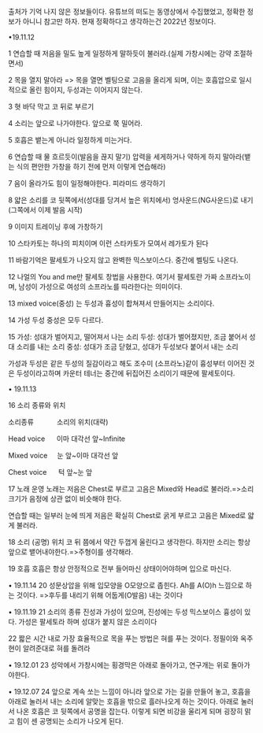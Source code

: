 출처가 기억 나지 않은 정보들이다. 유튜브의 떠도는 동영상에서 수집했었고, 정확한 정보가 아니니 참고만 하자. 현재 정확하다고 생각하는건 2022년 정보이다.<br>

•19.11.12 

1 연습할 때 저음을 밀도 높게 일정하게 말하듯이 불러라.(실제 가창시에는 강약 조절하면서) 

2 목을 열지 말아라 => 목을 열면 벨팅으로 고음을 올리게 되며, 이는 호흡압으로 일시적으로 올린 힘이지, 두성과는 이어지지 않는다. 

3 혓 바닥 막고 코 뒤로 부르기 

4 소리는 앞으로 나가야한다. 앞으로 쭉 밀어라. 

5 호흡은 뱉는게 아니라 일정하게 미는거다. 

6 연습할 때 물 흐르듯이(발음을 끊지 말기) 압력을 세게하거나 약하게 하지 말아라(뱉는 식의 편안한 가창을 하기 전에 먼저 이렇게 연습해라) 

7 음이 올라가도 힘이 일정해야한다. 피라미드 생각하기 

8 얇은 소리를 코 뒷쪽에서(성대를 당겨서 높은 위치에서) 엉사운드(NG사운드)로 내기(그쪽에서 이제 발음 시작) 

9 이미지 트레이닝 후에 가창하기 

10 스타카토는 하나의 피치이며 이런 스타카토가 모여서 레가토가 된다 

11 바람기억은 팔세토가 나오지 않고 완벽한 믹스보이스다. 중간에 벨팅도 나온다. 

12 나얼의 You and me만 팔세토 창법을 사용한다. 여기서 팔세토란 가짜 소프라노이며, 남성이 가성으로 여성의 소프라노를 따라한다는 의미이다. 

13 mixed voice(중성) 는 두성과 흉성이 합쳐져서 만들어지는 소리이다. 

14 가성 두성 중성은 모두 다르다. 

15 
가성: 성대가 벌어지고, 떨어져서 나는 소리
두성: 성대가 벌어졌지만, 조금 붙어서 성대 소리를 내는 소리
중성: 성대가 조금 닫혔고, 성대가 두성보다 붙어서 내는 소리 

가성과 두성은 같은 두성의 질감이라고 해도 조수미 (소프라노)같이 흉성부터 이어진 것은 두성이라고하며 카운터 테너는 중간에 뒤집어진 소리이기 때문에 팔세토이다. 

• 19.11.13 

16 소리 종류와 위치 

소리종류            소리의 위치(대략) 

Head voice      이마 대각선 앞~Infinite 

Mixed voice     눈 앞~이마 대각선 앞 

Chest voice      턱 앞~눈 앞 

17 노래 운영
노래는 저음은 Chest로 부르고 고음은 Mixed와 Head로 불러라.=>소리 크기가 음정에 상관 없이 비슷해야 한다. 

연습할 때는 일부러 눈에 띄게 저음은 확실히 Chest로 굵게 부르고 고음은 Mixed로 얇게 불러라. 

18 소리 (공명) 위치
코 뒤 쯤에서 약간 두껍게 울린다고 생각한다. 하지만 소리는 항상 앞으로 뱉어내야한다.=>주형이를 생각해라. 

19 호흡
호흡은 항상 안정적으로 전부 들어마신 상태이어야하며 입으로 마신다.


• 19.11.14
20 성문상압을 위해 입모양을 O모양으로 좁힌다. Ah를 A(O)h 느낌으로 하는 것이다.
=>후두를 내리기 위해 어둡게(O발음) 내는 것이다 

• 19.11.19
21 소리의 종류
진성과 가성이 있으며, 진성에는 두성 믹스보이스 흉성이 있다. 가성은 팔세토라 하며 성대가 붙지 않은 소리이다 

22 짧은 시간 내로 가장 효율적으로 목을 푸는 방법은 혀를 푸는 것이다. 정필이와 옥주현이 알려준대로 혀를 돌려라 

• 19.12.01
23 성악에서 가창시에는 횡경막은 아래로 돌아가고, 연구개는 위로 돌아가야한다. 

• 19.12.07
24 앞으로 계속 쏘는 느낌이 아니라 앞으로 가는 길을 만들어 놓고, 호흡을 아래로 눌러서 내는 소리에 알맞는 호흡을 밖으로 흘러나오게 하는 것이다. 아래로 눌러서 나온 호흡은 코 뒷쪽에서 공명을 잡는다. 이렇게 되면 비강을 울리게 되며 굉장히 맑고 힘이 센 공명되는 소리가 나오게 된다.

